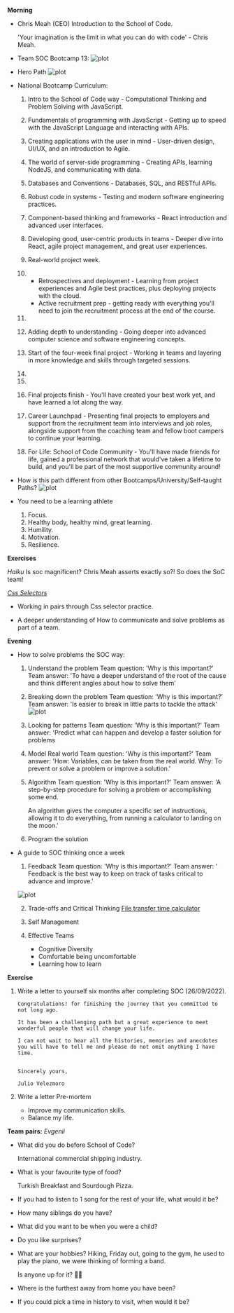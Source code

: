 **Morning**

- Chris Meah (CEO) Introduction to the School of Code.

  'Your imagination is the limit in what you can do with code' - Chris Meah.

- Team SOC Bootcamp 13:
![plot](./img/team.png)

- Hero Path
![plot](./img/hero_journey.png)

- National Bootcamp Curriculum:

  1. Intro to the School of Code way - Computational Thinking and Problem Solving with JavaScript.

  2. Fundamentals of programming with JavaScript - Getting up to speed with the JavaScript Language and interacting with APIs.

  3. Creating applications with the user in mind - User-driven design, UI/UX, and an introduction to Agile.
  4. The world of server-side programming - Creating APIs, learning NodeJS, and communicating with data.
  5. Databases and Conventions - Databases, SQL, and RESTful APIs.

  6. Robust code in systems - Testing and modern software engineering practices.

  7. Component-based thinking and frameworks - React introduction and advanced user interfaces.

  8. Developing good, user-centric products in teams - Deeper dive into React, agile project management, and great user experiences.

  9. Real-world project week.

  10. - Retrospectives and deployment - Learning from project experiences and Agile best practices, plus deploying projects with the cloud.
      - Active recruitment prep - getting ready with everything you'll need to join the recruitment process at the end of the course.

  11.
  12. Adding depth to understanding - Going deeper into advanced computer science and software engineering concepts.

  13. Start of the four-week final project - Working in teams and layering in more knowledge and skills through targeted sessions.

  14.
  15.
  16. Final projects finish - You'll have created your best work yet, and have learned a lot along the way.

  17. Career Launchpad - Presenting final projects to employers and support from the recruitment team into interviews and job roles, alongside support from the coaching team and fellow boot campers to continue your learning.

  18. For Life: School of Code Community - You'll have made friends for life, gained a professional network that would've taken a lifetime to build, and you'll be part of the most supportive community around!

- How is this path different from other Bootcamps/University/Self-taught Paths?
![plot](./img/support.png)

- You need to be a learning athlete

  1. Focus.
  2. Healthy body, healthy mind, great learning.
  3. Humility.
  4. Motivation.
  5. Resilience.

**Exercises**

_Haiku_
Is soc magnificent?
Chris Meah asserts exactly so?!
So does the SoC team!

_[Css Selectors](https://flukeout.github.io)_

- Working in pairs through Css selector practice.

- A deeper understanding of How to communicate and solve problems as part of a team.

**Evening**

- How to solve problems the SOC way:

  1. Understand the problem
     Team question: 'Why is this important?'
     Team answer: 'To have a deeper understand of the root of the cause and think different angles about how to solve them'
  2. Breaking down the problem
     Team question: 'Why is this important?'
     Team answer: 'Is easier to break in little parts to tackle the attack'
     ![plot](./img/break_problem.png)

  3. Looking for patterns
     Team question: 'Why is this important?'
     Team answer: 'Predict what can happen and develop a faster solution for problems

  4. Model Real world
     Team question: 'Why is this important?'
     Team answer: 'How: Variables, can be taken from the real world.
     Why: To prevent or solve a problem or improve a solution.'

  5. Algorithm
     Team question: 'Why is this important?'
     Team answer: 'A step-by-step procedure for solving a problem or accomplishing some end.

     An algorithm gives the computer a specific set of instructions, allowing it to do everything, from running a calculator to landing on the moon.'

  6. Program the solution

- A guide to SOC thinking once a week

  1.  Feedback
      Team question: 'Why is this important?'
      Team answer: ' Feedback is the best way to keep on track of tasks critical to advance and improve.'

    ![plot](./img/feedback.png)

    

  2.  Trade-offs and Critical Thinking
      [File transfer time calculator](https://www.expedient.com/knowledgebase/tools-and-calculators/file-transfer-time-calculator/)

  3.  Self Management

  4.  Effective Teams
      - Cognitive Diversity
      - Comfortable being uncomfortable
      - Learning how to learn

**Exercise**

1.  Write a letter to yourself six months after completing SOC (26/09/2022).

        Congratulations! for finishing the journey that you committed to not long ago.

        It has been a challenging path but a great experience to meet wonderful people that will change your life.

        I can not wait to hear all the histories, memories and anecdotes you will have to tell me and please do not omit anything I have time.


        Sincerely yours,

        Julio Velezmoro

2.  Write a letter Pre-mortem

    - Improve my communication skills.
    - Balance my life.

**Team pairs:**
_Evgenii_

- What did you do before School of Code?

  International commercial shipping industry.

- What is your favourite type of food?

  Turkish Breakfast and Sourdough Pizza.

- If you had to listen to 1 song for the rest of your life,
  what would it be?

- How many siblings do you have?

- What did you want to be when you were a child?

- Do you like surprises?

- What are your hobbies?
    Hiking, Friday out, going to the gym, he used to play the piano, we were thinking of forming a band. 

    Is anyone up for it? 🎸🎹

- Where is the furthest away from home you have been?

- If you could pick a time in history to visit, when would it be?
